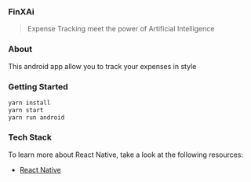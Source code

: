 ### FinXAi
> Expense Tracking meet the power of Artificial Intelligence

### About
This android app allow you to track your expenses in style

### Getting Started

```bash
yarn install
yarn start
yarn run android
```

### Tech Stack

To learn more about React Native, take a look at the following resources:

- [React Native](https://reactnative.dev)
